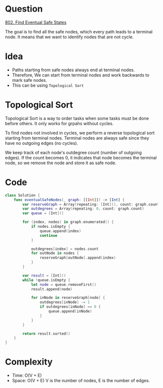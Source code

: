 # Question
[802. Find Eventual Safe States](https://leetcode.com/problems/find-eventual-safe-states/description/)

The goal is to find all the safe nodes, which every path leads to a terminal node.
It means that we want to identify nodes that are not cycle.

# Idea
- Paths starting from safe nodes always end at terminal nodes.
- Therefore, We can start from terminal nodes and work backwards to mark safe nodes.
- This can be using `Topological Sort`

# Topological Sort
Topological Sort is a way to order tasks when some tasks must be done before others.
It only works for grpahs without cycles.

To find nodes not involved in cycles, we perform a reverse topological sort starting from terminal nodes.
Terminal nodes are always safe since they have no outgoing edges (no cycles).

We keep track of each node's outdegree count (number of outgoing edges).
If the count becomes 0, it indicates that node becomes the terminal node, so we remove the node and store it as safe node.

# Code
```swift
class Solution {
    func eventualSafeNodes(_ graph: [[Int]]) -> [Int] {
        var reserveGraph = Array(repeating: [Int](), count: graph.count)
        var outdegrees = Array(repeating: 0, count: graph.count)
        var queue = [Int]()

        for (index, nodes) in graph.enumerated() {
            if nodes.isEmpty {
                queue.append(index)
                continue
            }

            outdegrees[index] = nodes.count
            for outNode in nodes {
                reserveGraph[outNode].append(index)
            }
        }

        var result = [Int]()
        while !queue.isEmpty {
            let node = queue.removeFirst()
            result.append(node)

            for inNode in reserveGraph[node] {
                outdegrees[inNode] -= 1
                if outdegrees[inNode] == 0 {
                    queue.append(inNode)
                }
            }
        }

        return result.sorted()
    }
}
```

# Complexity
- Time: O(V + E)
- Space: O(V + E)
V is the number of nodes, E is the number of edges.